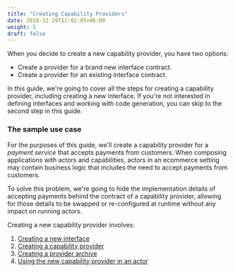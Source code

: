 ```yaml
---
title: "Creating Capability Providers"
date: 2018-12-29T11:02:05+06:00
weight: 5
draft: false
---
```


When you decide to create a new capability provider, you have two options:
* Create a provider for a brand new interface contract.
* Create a provider for an existing interface contract.

In this guide, we're going to cover all the steps for creating a capability provider, including creating a new interface. If you're not interested in defining interfaces and working with code generation, you can skip to the second step in this guide.

### The sample use case

For the purposes of this guide, we'll create a capability provider for a _payment service_ that accepts payments from customers. When composing applications with actors and capabilities, actors in an ecommerce setting may contain business logic that includes the need to accept payments from customers.

To solve this problem, we're going to hide the implementation details of accepting payments behind the contract of a capability provider, allowing for those details to be swapped or re-configured at runtime without any impact on running actors.

Creating a new capability provider involves:

1. [Creating a new interface](./new-interface)
1. [Creating a capability provider](./rust)
1. [Creating a provider archive](./create-par)
1. [Using the new capability provider in an actor](./consuming)
